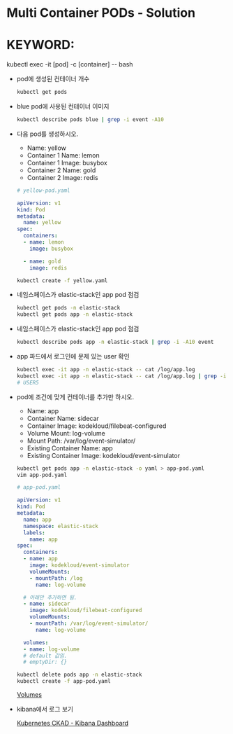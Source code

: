# Multi Container PODs - Solution

# KEYWORD:
kubectl exec -it [pod] -c [container] -- bash

- pod에 생성된 컨테이너 개수

    ```bash
    kubectl get pods
    ```

- blue pod에 사용된 컨테이너 이미지

    ```bash
    kubectl describe pods blue | grep -i event -A10
    ```

- 다음 pod를 생성하시오.
    - Name: yellow
    - Container 1 Name: lemon
    - Container 1 Image: busybox
    - Container 2 Name: gold
    - Container 2 Image: redis

    ```yaml
    # yellow-pod.yaml

    apiVersion: v1
    kind: Pod
    metadata:
      name: yellow
    spec:
      containers:
      - name: lemon
        image: busybox

      - name: gold
        image: redis
    ```

    ```bash
    kubectl create -f yellow.yaml
    ```

- 네임스페이스가 elastic-stack인 app pod 점검

    ```bash
    kubectl get pods -n elastic-stack
    kubectl get pods app -n elastic-stack
    ```

- 네임스페이스가 elastic-stack인 app pod 점검

    ```bash
    kubectl describe pods app -n elastic-stack | grep -i -A10 event
    ```

- app 파드에서 로그인에 문제 있는 user 확인

    ```bash
    kubectl exec -it app -n elastic-stack -- cat /log/app.log
    kubectl exec -it app -n elastic-stack -- cat /log/app.log | grep -i warning
    # USER5
    ```

- pod에 조건에 맞게 컨테이너를 추가만 하시오.
    - Name: app
    - Container Name: sidecar
    - Container Image: kodekloud/filebeat-configured
    - Volume Mount: log-volume
    - Mount Path: /var/log/event-simulator/
    - Existing Container Name: app
    - Existing Container Image: kodekloud/event-simulator

    ```bash
    kubectl get pods app -n elastic-stack -o yaml > app-pod.yaml
    vim app-pod.yaml
    ```

    ```yaml
    # app-pod.yaml

    apiVersion: v1
    kind: Pod
    metadata:
      name: app
      namespace: elastic-stack
      labels:
        name: app
    spec:
      containers:
      - name: app
        image: kodekloud/event-simulator
        volumeMounts:
        - mountPath: /log
          name: log-volume

      # 아래만 추가하면 됨.
      - name: sidecar
        image: kodekloud/filebeat-configured
        volumeMounts:
        - mountPath: /var/log/event-simulator/
          name: log-volume

      volumes:
      - name: log-volume
      # default 값임.
      # emptyDir: {}
    ```

    ```bash
    kubectl delete pods app -n elastic-stack
    kubectl create -f app-pod.yaml
    ```

    [Volumes](https://kubernetes.io/docs/concepts/storage/volumes/)

- kibana에서 로그 보기

    [Kubernetes CKAD - Kibana Dashboard](https://www.loom.com/share/c2ae70197e8340a0ba77fc1de8179182)
